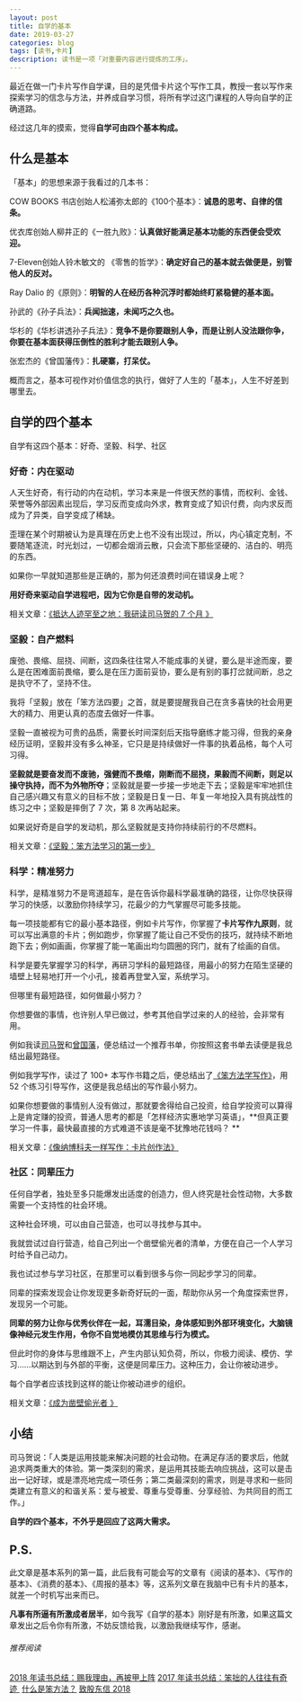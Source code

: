 ```yaml
---
layout: post
title: 自学的基本
date: 2019-03-27
categories: blog
tags: [读书,卡片]
description: 读书是一项「对重要内容进行提炼的工序」。
---
```



最近在做一门卡片写作自学课，目的是凭借卡片这个写作工具，教授一套以写作来探索学习的信念与方法，并养成自学习惯，将所有学过这门课程的人导向自学的正确道路。

经过这几年的摸索，觉得**自学可由四个基本构成。**

## 什么是基本

「基本」的思想来源于我看过的几本书：

COW BOOKS 书店创始人松浦弥太郎的《100个基本》：**诚恳的思考、自律的信条。**

优衣库创始人柳井正的《一胜九败》：**认真做好能满足基本功能的东西便会受欢迎。**

7-Eleven创始人铃木敏文的 《零售的哲学》：**确定好自己的基本就去做便是，别管他人的反对。**

Ray Dalio 的《原则》：**明智的人在经历各种沉浮时都始终盯紧稳健的基本面。**

孙武的《孙子兵法》：**兵闻拙速，未闻巧之久也。**

华杉的《华杉讲透孙子兵法》：**竞争不是你要跟别人争，而是让别人没法跟你争，你要在基本面获得压倒性的胜利才能去跟别人争。**

张宏杰的《曾国藩传》：**扎硬寨，打呆仗。**

概而言之，基本可视作对价值信念的执行，做好了人生的「基本」，人生不好差到哪里去。

## 自学的四个基本

自学有这四个基本：好奇、坚毅、科学、社区

### 好奇：内在驱动

人天生好奇，有行动的内在动机，学习本来是一件很天然的事情，而权利、金钱、荣誉等外部因素出现后，学习反而变成向外求，教育变成了知识付费，向内求反而成为了异类，自学变成了稀缺。

歪理在某个时期被认为是真理在历史上也不没有出现过，所以，内心镇定克制，不要随笔逐流，时光划过，一切都会烟消云散，只会流下那些坚硬的、洁白的、明亮的东西。

如果你一早就知道那些是正确的，那为何还浪费时间在错误身上呢？

**用好奇来驱动自学进程吧，因为它你是自带的发动机。**

相关文章：[《抵达人迹罕至之地：我研读司马贺的 7 个月 》](https://mp.weixin.qq.com/s?__biz=MzA4MTQ0NDQxNg==&mid=2650639388&idx=1&sn=cccc6e62a8abdff3da624490f184c132&chksm=879dc733b0ea4e25461181406882cddbb926815e7bf065618b26a81d14561034d851cf527b5a&token=1858265307&lang=zh_CN#rd)

### 坚毅：自产燃料

废弛、畏缩、屈挠、间断，这四条往往常人不能成事的关键，要么是半途而废，要么是在困难面前畏缩，要么是在压力面前妥协，要么是有别的事打岔就间断，总之是执守不了，坚持不住。

我将「坚毅」放在「笨方法四要」之首，就是要提醒我自己在贪多喜快的社会用更大的精力、用更认真的态度去做好一件事。

坚毅一直被视为可贵的品质，需要长时间深刻后天指导磨练才能习得，但我的亲身经历证明，坚毅并没有多么神圣，它只是是持续做好一件事的执着品格，每个人可习得。

**坚毅就是要奋发而不废驰，强健而不畏缩，刚断而不屈挠，果毅而不间断，则足以操守执持，而不为外物所夺**；坚毅就是要一步接一步地走下去；坚毅是牢牢地抓住自己感兴趣又有意义的目标不放；坚毅是日复一日、年复一年地投入具有挑战性的练习之中；坚毅是摔倒了 7 次，第 8 次再站起来。

如果说好奇是自学的发动机，那么坚毅就是支持你持续前行的不尽燃料。

相关文章：[《坚毅：笨方法学习的第一步》](https://mp.weixin.qq.com/s?__biz=MzA4MTQ0NDQxNg==&mid=2650639503&idx=1&sn=0ba3be14d55e730bd00fdf57a31da33f&chksm=879dc7a0b0ea4eb6fb6a8a5b555fbee0edcc1ef826deabf1a83864fef637badef1725eaaf2e7&token=1858265307&lang=zh_CN#rd)

### 科学：精准努力

科学，是精准努力不是弯道超车，是在告诉你最科学最准确的路径，让你尽快获得学习的快感，以激励你持续学习，花最少的力气掌握尽可能多技能。

每一项技能都有它的最小基本路径，例如卡片写作，你掌握了**卡片写作九原则**，就可以写出满意的卡片；例如跑步，你掌握了能让自己不受伤的技巧，就持续不断地跑下去；例如画画，你掌握了能一笔画出均匀圆圈的窍门，就有了绘画的自信。

科学是要先掌握学习的科学，再研习学科的最短路径，用最小的努力在陌生坚硬的墙壁上轻易地打开一个小孔，接着再登堂入室，系统学习。

但哪里有最短路径，如何做最小努力？

你想要做的事情，也许别人早已做过，参考其他自学过来的人的经验，会非常有用。　　

例如我读[司马贺](https://www.douban.com/doulist/45535686/)和[曾国藩](https://mp.weixin.qq.com/s?__biz=MzA4MTQ0NDQxNg==&mid=2650640079&idx=1&sn=6ec7674b5abf59dfbdbe30aa4d3d0bae&chksm=879dc5e0b0ea4cf611745391e16bd1bb2dae2e502cfa8bb51c87a857abb85d28d7b987a0e66b&token=1858265307&lang=zh_CN#rd)，便总结过一个推荐书单，你按照这套书单去读便是我总结出最短路径。

例如我学写作，读过了 100+ 本写作书籍之后，便总结出了[《笨方法学写作》](https://www.douban.com/doulist/45064751/)，用 52 个练习引导写作，这便是我总结出的写作最小努力。

如果你想要做的事情别人没有做过，那就要舍得给自己投资，给自学投资可以算得上是肯定赚的投资，普通人思考的都是「怎样经济实惠地学习英语」，**但真正要学习一件事，最快最直接的方式难道不该是毫不犹豫地花钱吗？ **

相关文章：[《像纳博科夫一样写作：卡片创作法》](https://mp.weixin.qq.com/s?__biz=MzA4MTQ0NDQxNg==&mid=2650639168&idx=1&sn=a612b22c336488479b91505978feab40&chksm=879dc06fb0ea497984d5760371bd8e5c0e6b050a8237c7859f48bdc72141650eab719eb6e7f5&token=1858265307&lang=zh_CN#rd)

### 社区：同辈压力

任何自学者，独处至多只能爆发出适度的创造力，但人终究是社会性动物，大多数需要一个支持性的社会环境。

这种社会环境，可以由自己营造，也可以寻找参与其中。

我就尝试过自行营造，给自己列出一个凿壁偷光者的清单，方便在自己一个人学习时给予自己动力。

我也试过参与学习社区，在那里可以看到很多与你一同起步学习的同辈。

同辈的探索发现会让你发现更多新奇好玩的一面，帮助你从另一个角度探索世界，发现另一个可能。

**同辈的努力让你与优秀伙伴在一起，耳濡目染，身体感知到外部环境变化，大脑镜像神经元发生作用，令你不自觉地模仿其思维与行为模式。**

但此时你的身体与思维跟不上，产生内部认知负荷，所以，你极力阅读、模仿、学习……以期达到与外部的平衡，这便是同辈压力。这种压力，会让你被动进步。

每个自学者应该找到这样的能让你被动进步的组织。

相关文章：[《成为凿壁偷光者 》](https://mp.weixin.qq.com/s?__biz=MzA4MTQ0NDQxNg==&mid=2650640114&idx=1&sn=bbe29f57e844811dc0b39d3ca5c2c5cc&chksm=879dc5ddb0ea4ccb9da218c4fac6d7fc6bdec248bca7fc257ff372b56bb92f4239db273997ff&token=1858265307&lang=zh_CN#rd)

## 小结

司马贺说：「人类是运用技能来解决问题的社会动物。在满足存活的要求后，他就追求两类重大的体验。第一类深刻的需求，是运用其技能去响应挑战，这可以是击出一记好球，或是漂亮地完成一项任务；第二类最深刻的需求，则是寻求和一些同类建立有意义的和谐关系：爱与被爱、尊重与受尊重、分享经验、为共同目的而工作。」

**自学的四个基本，不外乎是回应了这两大需求。**

## P.S.

此文章是基本系列的第一篇，此后我有可能会写的文章有《阅读的基本》、《写作的基本》、《消费的基本》、《周报的基本》等，这系列文章在我脑中已有卡片的基本，就差一个时机写出来而已。

**凡事有所逼有所激成者居半**，如今我写《自学的基本》刚好是有所激，如果这篇文章发出之后令你有所激，不妨反馈给我，以激励我继续写作，感谢。

###### 推荐阅读 

[2018 年读书总结：赐我理由，再披甲上阵](https://mp.weixin.qq.com/s?__biz=MzA4MTQ0NDQxNg==&mid=2650639964&idx=1&sn=2f0ae0a0ec855d2b2fb7ccdd0fb82475&chksm=879dc573b0ea4c650ab8120790b8e542130c5ce0f1aa08192d67e95ca8d587797afa2104410f&token=468183103&lang=zh_CN#rd)
[2017 年读书总结：笨拙的人往往有奇迹 ](https://mp.weixin.qq.com/s?__biz=MzA4MTQ0NDQxNg==&mid=2650639495&idx=1&sn=c4e20f2d296f9bf7ae7e1d4449427dde&chksm=879dc7a8b0ea4ebe5960f5f05fa881378828baa482917c729f8106fec87ac10ee40aedab2e3b&token=2060945290&lang=zh_CN&scene=21#wechat_redirect) 
[什么是笨方法？](https://mp.weixin.qq.com/s?__biz=MzA4MTQ0NDQxNg==&mid=2650639834&idx=1&sn=7d6e7b978ca39be434b0bfc6084e3f7a&chksm=879dc6f5b0ea4fe3864b7bc4f8a1849dbfc85ef80e2de6f9542886f791b9ab4f4c660496d507&token=2060945290&lang=zh_CN&scene=21#wechat_redirect) 
[致股东信 2018](https://mp.weixin.qq.com/s?__biz=MzA4MTQ0NDQxNg==&mid=2650639834&idx=1&sn=7d6e7b978ca39be434b0bfc6084e3f7a&chksm=879dc6f5b0ea4fe3864b7bc4f8a1849dbfc85ef80e2de6f9542886f791b9ab4f4c660496d507&token=2060945290&lang=zh_CN&scene=21#wechat_redirect) 